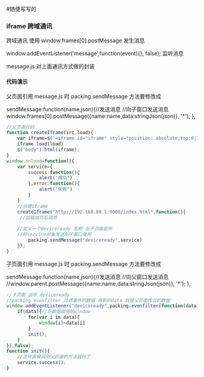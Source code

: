 #随便写写的

### iframe 跨域通讯 

跨域通讯  使用 window.frames[0].postMessage 发生消息 

window.addEventListener('message',function(event){}, false); 监听消息

message.js 对上面通讯方式做的封装

#### 代码演示

父页面引用 message.js 时 
packing.sendMessage 方法要修改成

sendMessage:function(name,json){//发送消息
		//向子窗口发送消息
		window.frames[0].postMessage({name:name,data:stringJson(json)}, '*');
},

```javascript
//父页面代码
function createIframe(src,load){
	var iframe=$('<iframe id="iframe" style="position: absolute;top:0;left:0;height:100%;width:100%;margin: 0; padding: 0;border: 0;" src="'+src+'"></iframe>');
	iframe.load(load)
	$("body").html(iframe);
}
window.onload=function(){
    var service={
        success:function(){
            alert("成功")
        },error:function(){
            alert("失败")
        }
    }
    //创建iframe  
	createIframe("http://192.168.80.1:9000/index.html",function(){
     //加载成功后调用
        
    //定义一个deviceready 名称 在子页面监听
    //将service对象发送到子窗口使用
		packing.sendMessage("deviceready",service)
	});
}
```

子页面引用 message.js 时 
packing.sendMessage 方法要修改成

sendMessage:function(name,json){//发送消息
	//向父窗口发送消息
	//window.parent.postMessage({name:name,data:stringJson(json)}, '*');
},

```javascript
//子页面 监听 deviceready
//packing.evenfilter 过滤事件的数据 得到的data 就是父页面传过的数据 
window.addEventListener("deviceready",packing.evenfilter(function(data){
	if(data){//将数据赋值给window
		for(var i in data){
			window[i]=data[i]
		}
		init();
	}
}),false);
function init(){
    //这样直接调用父页面的方法就行了
    service.success();
}
```


